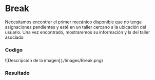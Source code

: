 <h1>Break</h1> 

<p>Necesitamos encontrar el primer mecánico disponible que no tenga asignaciones pendientes y esté en un taller cercano a la ubicación del usuario. Una vez encontrado, mostraremos su información y la del taller asociado</p> 

<h3>Codigo</h3>
![Descripción de la imagen](./Images/Break.png)
<h3>Resultado</h3>